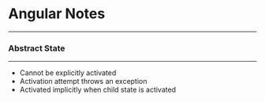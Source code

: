 # Angular Notes
--- 

### Abstract State
---

- Cannot be explicitly activated
- Activation attempt throws an exception
- Activated implicitly when child state is activated 